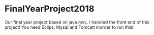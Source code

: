 # FinalYearProject2018
Our final year project based on java mvc. I handled the front end of this project!
You need Eclips, Mysql and Tomcatt inorder to run this!
